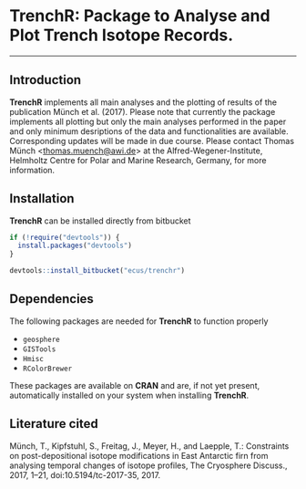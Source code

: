 # TrenchR: Package to Analyse and Plot Trench Isotope Records.

------------------------------

## Introduction

**TrenchR** implements all main analyses and the plotting of results of the publication Münch et al. (2017). Please note that currently the package implements all plotting but only the main analyses performed in the paper and only minimum desriptions of the data and functionalities are available. Corresponding updates will be made in due course. Please contact Thomas Münch <<thomas.muench@awi.de>> at the Alfred-Wegener-Institute, Helmholtz Centre for Polar and Marine Research, Germany, for more information.

 
## Installation

**TrenchR** can be installed directly from bitbucket


```r
if (!require("devtools")) {
  install.packages("devtools")
}

devtools::install_bitbucket("ecus/trenchr")
```

## Dependencies

The following packages are needed for **TrenchR** to function properly

* `geosphere`
* `GISTools`
* `Hmisc`
* `RColorBrewer`

These packages are available on **CRAN** and are, if not yet present, automatically installed on your system when installing **TrenchR**.

## Literature cited

Münch, T., Kipfstuhl, S., Freitag, J., Meyer, H., and Laepple, T.: Constraints on post-depositional isotope modifications in East Antarctic firn from analysing temporal changes of isotope profiles, The Cryosphere Discuss., 2017, 1–21, doi:10.5194/tc-2017-35, 2017.